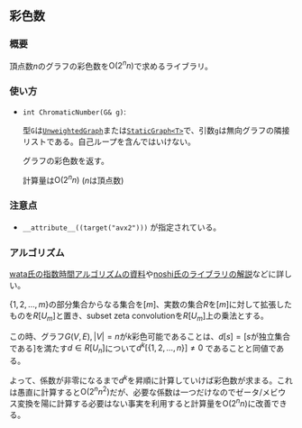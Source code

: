 ## 彩色数

### 概要

頂点数$n$のグラフの彩色数を$\mathrm{O}(2^n n)$で求めるライブラリ。

### 使い方

- `int ChromaticNumber(G& g)`:
  
  型`G`は[`UnweightedGraph`](graph-template.md)または[`StaticGraph<T>`](static-graph.md)で、引数`g`は無向グラフの隣接リストである。自己ループを含んではいけない。

  グラフの彩色数を返す。
  
  計算量は$\mathrm{O}(2^n n)$ ($n$は頂点数)

### 注意点

- `__attribute__((target("avx2")))` が指定されている。

### アルゴリズム

[wata氏の指数時間アルゴリズムの資料](https://www.slideshare.net/wata_orz/ss-12131479)や[noshi氏のライブラリの解説](https://github.com/noshi91/n91lib_rs/blob/master/src/algorithm/chromatic_number.rs)などに詳しい。

$\lbrace1,2,\ldots,m\rbrace$の部分集合からなる集合を$[m]$、実数の集合$R$を$[m]$に対して拡張したものを$R[U_m]$と置き、subset zeta convolutionを$R[U_m]$上の乗法とする。

この時、グラフ$G(V,E),|V|=n$が$k$彩色可能であることは、$d[s]=[s$が独立集合である$]$を満たす$d \in R[U_n]$について$d^k[\lbrace1,2,\ldots,n\rbrace] \neq 0$
であることと同値である。

よって、係数が非零になるまで$d^k$を昇順に計算していけば彩色数が求まる。これは愚直に計算すると$\mathrm{O}(2^n n^2)$だが、必要な係数は一つだけなのでゼータ/メビウス変換を陽に計算する必要はない事実を利用すると計算量を$\mathrm{O}(2^n n)$に改善できる。
